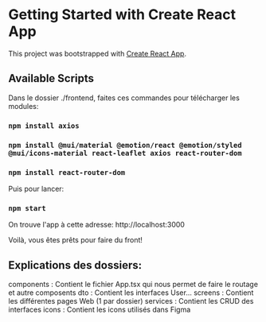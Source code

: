 # Getting Started with Create React App

This project was bootstrapped with [Create React App](https://github.com/facebook/create-react-app).

## Available Scripts

Dans le dossier ./frontend, faites ces commandes pour télécharger les modules:

### `npm install axios`
### `npm install @mui/material @emotion/react @emotion/styled @mui/icons-material react-leaflet axios react-router-dom`
### `npm install react-router-dom`

Puis pour lancer:

### `npm start`

On trouve l'app à cette adresse: http://localhost:3000

Voilà, vous êtes prêts pour faire du front!

## Explications des dossiers:

components : Contient le fichier App.tsx qui nous permet de faire le routage et autre composents
dto : Contient les interfaces User...
screens : Contient les différentes pages Web (1 par dossier)
services : Contient les CRUD des interfaces
icons : Contient les icons utilisés dans Figma